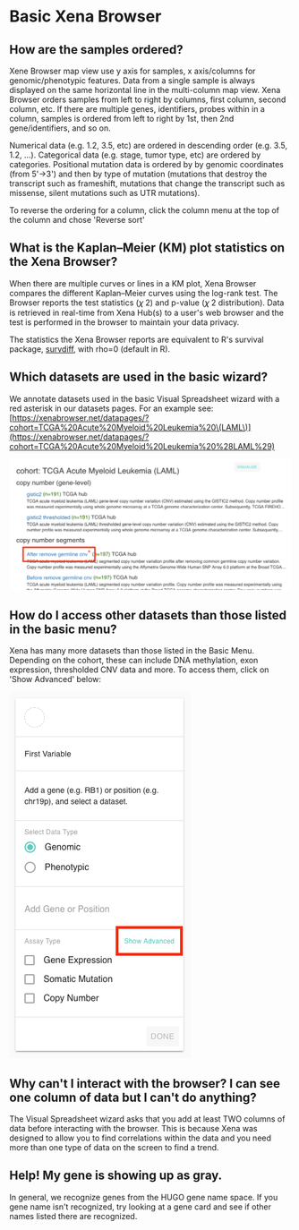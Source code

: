 # Basic Xena Browser

## **How are the samples ordered?**

Xene Browser map view use y axis for samples, x axis/columns for genomic/phenotypic features. Data from a single sample is always displayed on the same horizontal line in the multi-column map view. Xena Browser orders samples from left to right by columns, first column, second column, etc. If there are multiple genes, identifiers, probes within in a column, samples is ordered from left to right by 1st, then 2nd gene/identifiers, and so on. 

Numerical data \(e.g. 1.2, 3.5, etc\) are ordered in descending order \(e.g. 3.5, 1.2, ...\). Categorical data \(e.g. stage, tumor type, etc\) are ordered by categories.  Positional mutation data is ordered by by genomic coordinates \(from 5'-&gt;3'\) and then by type of mutation \(mutations that destroy the transcript such as frameshift, mutations that change the transcript such as missense, silent mutations such as UTR mutations\). 

To reverse the ordering for a column, click the column menu at the top of the column and chose 'Reverse sort'

## What is the Kaplan–Meier \(KM\) plot statistics on the Xena Browser?

When there are multiple curves or lines in a KM plot, Xena Browser compares the different Kaplan–Meier curves using the log-rank test. The Browser reports the test statistics \(𝜒 2\)  and p-value \(𝜒 2 distribution\). Data is retrieved in real-time from Xena Hub\(s\) to a user's web browser and the test is performed in the browser to maintain your data privacy.

The statistics the Xena Browser reports are equivalent to R's survival package, [survdiff](https://stat.ethz.ch/R-manual/R-devel/library/survival/html/survdiff.html), with rho=0 \(default in R\). 

## **Which datasets are used in the basic wizard?**

We annotate datasets used in the basic Visual Spreadsheet wizard with a red asterisk in our datasets pages. For an example see: [https://xenabrowser.net/datapages/?cohort=TCGA%20Acute%20Myeloid%20Leukemia%20\(LAML\)](https://xenabrowser.net/datapages/?cohort=TCGA%20Acute%20Myeloid%20Leukemia%20%28LAML%29)

![Red asterisk indicating this dataset is the one used in the Basic Wizard](../.gitbook/assets/redasterisk.png)

## How do I access other datasets than those listed in the basic menu?

Xena has many more datasets than those listed in the Basic Menu. Depending on the cohort, these can include DNA methylation, exon expression, thresholded CNV data and more. To access them, click on 'Show Advanced' below:

![Creating a column with the Advanced Dataset selection highlighted](../.gitbook/assets/advancedmenu.png)

## Why can't I interact with the browser? I can see one column of data but I can't do anything?

The Visual Spreadsheet wizard asks that you add at least TWO columns of data before interacting with the browser. This is because Xena was designed to allow you to find correlations within the data and you need more than one type of data on the screen to find a trend.

## Help! My gene is showing up as gray.

In general, we recognize genes from the HUGO gene name space. If you gene name isn't recognized, try looking at a gene card and see if other names listed there are recognized.

